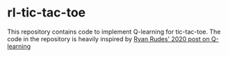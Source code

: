# rl-tic-tac-toe

This repository contains code to implement Q-learning for tic-tac-toe. The code in the repository is heavily inspired by [Ryan Rudes' 2020 post on Q-learning](https://towardsdatascience.com/an-introductory-reinforcement-learning-project-learning-tic-tac-toe-via-self-play-tabular-b8b845e18fe)
